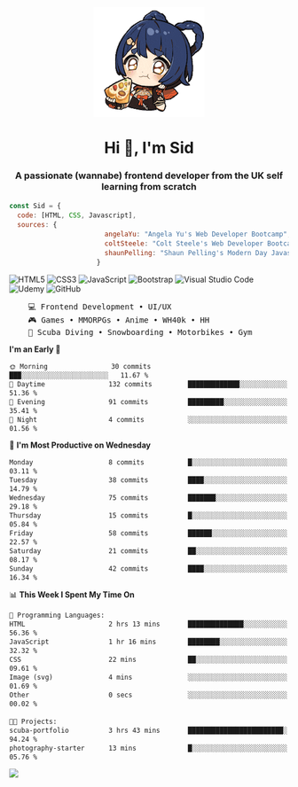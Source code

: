 <p align="center">
<img align="center" src="imgs/HuTaoPizza.gif" alt="Logo">
</p>
<h1 align="center">Hi 👋, I'm Sid</h1>
<h3 align="center">A passionate (wannabe) frontend developer from the UK self learning from scratch</h3>


```javascript
const Sid = {
  code: [HTML, CSS, Javascript],
  sources: {
                        angelaYu: "Angela Yu's Web Developer Bootcamp",
                        coltSteele: "Colt Steele's Web Developer Bootcamp",
                        shaunPelling: "Shaun Pelling's Modern Day Javascript"
                      }
```

![HTML5](https://img.shields.io/badge/html5-%23E34F26.svg?style=for-the-badge&logo=html5&logoColor=white)
![CSS3](https://img.shields.io/badge/css3-%231572B6.svg?style=for-the-badge&logo=css3&logoColor=white)
![JavaScript](https://img.shields.io/badge/javascript-%23323330.svg?style=for-the-badge&logo=javascript&logoColor=%23F7DF1E)
![Bootstrap](https://img.shields.io/badge/bootstrap-%238511FA.svg?style=for-the-badge&logo=bootstrap&logoColor=white)
![Visual Studio Code](https://img.shields.io/badge/Visual%20Studio%20Code-0078d7.svg?style=for-the-badge&logo=visual-studio-code&logoColor=white)
![Udemy](https://img.shields.io/badge/Udemy-A435F0?style=for-the-badge&logo=Udemy&logoColor=white)
![GitHub](https://img.shields.io/badge/github-%23121011.svg?style=for-the-badge&logo=github&logoColor=white)

<pre>
    💻 Frontend Development • UI/UX 
    🎮 Games • MMORPGs • Anime • WH40k • HH 
    💪 Scuba Diving • Snowboarding • Motorbikes • Gym
</pre>

<!--START_SECTION:waka-->
**I'm an Early 🐤** 

```text
🌞 Morning                30 commits          ███░░░░░░░░░░░░░░░░░░░░░░   11.67 % 
🌆 Daytime                132 commits         █████████████░░░░░░░░░░░░   51.36 % 
🌃 Evening                91 commits          █████████░░░░░░░░░░░░░░░░   35.41 % 
🌙 Night                  4 commits           ░░░░░░░░░░░░░░░░░░░░░░░░░   01.56 % 
```
📅 **I'm Most Productive on Wednesday** 

```text
Monday                   8 commits           █░░░░░░░░░░░░░░░░░░░░░░░░   03.11 % 
Tuesday                  38 commits          ████░░░░░░░░░░░░░░░░░░░░░   14.79 % 
Wednesday                75 commits          ███████░░░░░░░░░░░░░░░░░░   29.18 % 
Thursday                 15 commits          █░░░░░░░░░░░░░░░░░░░░░░░░   05.84 % 
Friday                   58 commits          ██████░░░░░░░░░░░░░░░░░░░   22.57 % 
Saturday                 21 commits          ██░░░░░░░░░░░░░░░░░░░░░░░   08.17 % 
Sunday                   42 commits          ████░░░░░░░░░░░░░░░░░░░░░   16.34 % 
```


📊 **This Week I Spent My Time On** 

```text
💬 Programming Languages: 
HTML                     2 hrs 13 mins       ██████████████░░░░░░░░░░░   56.36 % 
JavaScript               1 hr 16 mins        ████████░░░░░░░░░░░░░░░░░   32.32 % 
CSS                      22 mins             ██░░░░░░░░░░░░░░░░░░░░░░░   09.61 % 
Image (svg)              4 mins              ░░░░░░░░░░░░░░░░░░░░░░░░░   01.69 % 
Other                    0 secs              ░░░░░░░░░░░░░░░░░░░░░░░░░   00.02 % 

🐱‍💻 Projects: 
scuba-portfolio          3 hrs 43 mins       ████████████████████████░   94.24 % 
photography-starter      13 mins             █░░░░░░░░░░░░░░░░░░░░░░░░   05.76 % 
```


<!--END_SECTION:waka-->

<a href="">![](https://komarev.com/ghpvc/?username=sedaryildirim&style=for-the-badge)</a>
